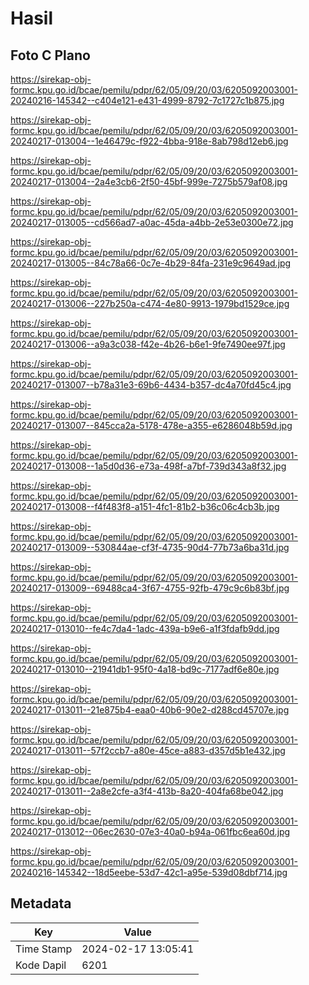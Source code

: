 # Hasil

## Foto C Plano

https://sirekap-obj-formc.kpu.go.id/bcae/pemilu/pdpr/62/05/09/20/03/6205092003001-20240216-145342--c404e121-e431-4999-8792-7c1727c1b875.jpg

https://sirekap-obj-formc.kpu.go.id/bcae/pemilu/pdpr/62/05/09/20/03/6205092003001-20240217-013004--1e46479c-f922-4bba-918e-8ab798d12eb6.jpg

https://sirekap-obj-formc.kpu.go.id/bcae/pemilu/pdpr/62/05/09/20/03/6205092003001-20240217-013004--2a4e3cb6-2f50-45bf-999e-7275b579af08.jpg

https://sirekap-obj-formc.kpu.go.id/bcae/pemilu/pdpr/62/05/09/20/03/6205092003001-20240217-013005--cd566ad7-a0ac-45da-a4bb-2e53e0300e72.jpg

https://sirekap-obj-formc.kpu.go.id/bcae/pemilu/pdpr/62/05/09/20/03/6205092003001-20240217-013005--84c78a66-0c7e-4b29-84fa-231e9c9649ad.jpg

https://sirekap-obj-formc.kpu.go.id/bcae/pemilu/pdpr/62/05/09/20/03/6205092003001-20240217-013006--227b250a-c474-4e80-9913-1979bd1529ce.jpg

https://sirekap-obj-formc.kpu.go.id/bcae/pemilu/pdpr/62/05/09/20/03/6205092003001-20240217-013006--a9a3c038-f42e-4b26-b6e1-9fe7490ee97f.jpg

https://sirekap-obj-formc.kpu.go.id/bcae/pemilu/pdpr/62/05/09/20/03/6205092003001-20240217-013007--b78a31e3-69b6-4434-b357-dc4a70fd45c4.jpg

https://sirekap-obj-formc.kpu.go.id/bcae/pemilu/pdpr/62/05/09/20/03/6205092003001-20240217-013007--845cca2a-5178-478e-a355-e6286048b59d.jpg

https://sirekap-obj-formc.kpu.go.id/bcae/pemilu/pdpr/62/05/09/20/03/6205092003001-20240217-013008--1a5d0d36-e73a-498f-a7bf-739d343a8f32.jpg

https://sirekap-obj-formc.kpu.go.id/bcae/pemilu/pdpr/62/05/09/20/03/6205092003001-20240217-013008--f4f483f8-a151-4fc1-81b2-b36c06c4cb3b.jpg

https://sirekap-obj-formc.kpu.go.id/bcae/pemilu/pdpr/62/05/09/20/03/6205092003001-20240217-013009--530844ae-cf3f-4735-90d4-77b73a6ba31d.jpg

https://sirekap-obj-formc.kpu.go.id/bcae/pemilu/pdpr/62/05/09/20/03/6205092003001-20240217-013009--69488ca4-3f67-4755-92fb-479c9c6b83bf.jpg

https://sirekap-obj-formc.kpu.go.id/bcae/pemilu/pdpr/62/05/09/20/03/6205092003001-20240217-013010--fe4c7da4-1adc-439a-b9e6-a1f3fdafb9dd.jpg

https://sirekap-obj-formc.kpu.go.id/bcae/pemilu/pdpr/62/05/09/20/03/6205092003001-20240217-013010--21941db1-95f0-4a18-bd9c-7177adf6e80e.jpg

https://sirekap-obj-formc.kpu.go.id/bcae/pemilu/pdpr/62/05/09/20/03/6205092003001-20240217-013011--21e875b4-eaa0-40b6-90e2-d288cd45707e.jpg

https://sirekap-obj-formc.kpu.go.id/bcae/pemilu/pdpr/62/05/09/20/03/6205092003001-20240217-013011--57f2ccb7-a80e-45ce-a883-d357d5b1e432.jpg

https://sirekap-obj-formc.kpu.go.id/bcae/pemilu/pdpr/62/05/09/20/03/6205092003001-20240217-013011--2a8e2cfe-a3f4-413b-8a20-404fa68be042.jpg

https://sirekap-obj-formc.kpu.go.id/bcae/pemilu/pdpr/62/05/09/20/03/6205092003001-20240217-013012--06ec2630-07e3-40a0-b94a-061fbc6ea60d.jpg

https://sirekap-obj-formc.kpu.go.id/bcae/pemilu/pdpr/62/05/09/20/03/6205092003001-20240216-145342--18d5eebe-53d7-42c1-a95e-539d08dbf714.jpg


## Metadata

| Key        | Value               |
| ---------- | ------------------- |
| Time Stamp | 2024-02-17 13:05:41 |
| Kode Dapil | 6201                |




